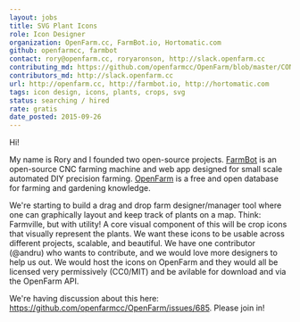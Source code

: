 ```yaml
---
layout: jobs
title: SVG Plant Icons
role: Icon Designer
organization: OpenFarm.cc, FarmBot.io, Hortomatic.com
github: openfarmcc, farmbot
contact: rory@openfarm.cc, roryaronson, http://slack.openfarm.cc
contributing_md: https://github.com/openfarmcc/OpenFarm/blob/master/CONTRIBUTING.md
contributors_md: http://slack.openfarm.cc
url: http://openfarm.cc, http://farmbot.io, http://hortomatic.com
tags: icon design, icons, plants, crops, svg
status: searching / hired
rate: gratis
date_posted: 2015-09-26
---
```


Hi!

My name is Rory and I founded two open-source projects.
[FarmBot](http://farmbot.io) is an open-source CNC farming machine and web app designed for small scale automated DIY precision farming.
[OpenFarm](http://openfarm.cc) is a free and open database for farming and gardening knowledge.

We're starting to build a drag and drop farm designer/manager tool where one can graphically layout and keep track of plants on a map.
Think: Farmville, but with utility!
A core visual component of this will be crop icons that visually represent the plants.
We want these icons to be usable across different projects, scalable, and beautiful.
We have one contributor (@andru) who wants to contribute, and we would love more designers to help us out.
We would host the icons on OpenFarm and they would all be licensed very permissively (CC0/MIT) and be avilable for download and via the OpenFarm API.

We're having discussion about this here: https://github.com/openfarmcc/OpenFarm/issues/685.
Please join in!
